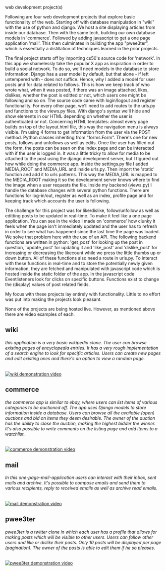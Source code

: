 web development project(s)

Following are four web development projects that explore basic functionality of the web. Starting off with database manipulation in "wiki" with the use of python and django. We host a site displaying articles from inside our database. Then with the same tech, building our own database models in 'commerce'. Followed by adding javascript to get a one page application 'mail'. This then culminates in building the app "pwee3ter", which is essentially a distillation of techniques learned in the prior projects.

The final project starts off by importing cs50's source code for 'network'. In this app we shamelessly take the popular X app as inspiration in order to build a social network. To do so, we'll need models in the database to store information. Django has a user model by default, but that alone - if left untempered with - does not suffice. Hence, why I added a model for user posts and for data related to follows. This is how we keep track of who wrote what, when it was posted, if there was an image attached, likes, dislikes, whether the post is editted or not, which users one might be following and so on. The source code came with login/logout and register functionality. For every other page, we'll need to add routes to the urls.py and functions to the views.py files. With django's syntax we'll hide and show elements in our HTML depending on whether the user is authenticated or not. Concerning HTML templates: almost every page builds on top of the layout.html file, this way the navigation menu is always visible.
I'm using 4 forms to get information from the user via the POST method. Python classes inheriting from "forms.Form". There's one for new posts, follows and unfollows as well as edits. Once the user has filled out the form, the posts can be seen on the index page and can be interacted with if the user is logged in.
It was a little tricky to allow for media to be attached to the post using the django development server, but I figured out how while doing the commerce app. Inside the settings.py file I added MEDIA_ROOT and MEDIA_URL and inside urls.py. Then import the 'static' function and add it to urls patterns. This way the MEDIA_URL is mapped to the MEDIA_ROOT making it so the development server knows where to find the image when a user requests the file.
Inside my backend (views.py) I handle the database changes with several python functions. There are functions for log-in/out, register as well as an index, profile page and for keeping track which accounts the user is following.

The challenge for this project was for like/dislike, follow/unfollow as well as editting posts to be updated in real-time. To make it feel like a one page application. You can see in the video I made on 'commerce' how clunky it feels when the page isn't immediately updated and the user has to refresh in order to see what has happened since the last time the page was loaded. We solve that problem here with the use of an API. The following backend functions are written in python: 'get_post' for looking up the post in question, 'update_post' for updating it and 'like_post' and 'dislike_post' for increasing or decreasing the likecount while we press the little thumbs up or down button. All of these functions also need a route in urls.py. To interact with these functions in real-time and to store the potentially newly given information, they are fetched and manipulated with javascript code which is hosted inside the static folder of the app. In the javascript code Eventlisteners look for clicks on specific buttons. Functions exist to change the (display) values of post related fields. 

My focus with these projects lay entirely with functionality. Little to no effort was put into making the projects look pleasant. 

None of the projects are being hosted live. However, as mentioned above there are video examples of each.

## wiki

###### this application is a very basic wikipedia clone. The user can browse existing pages of encyclopedia entries. It has a very rough implementation of a search engine to look for specific articles. Users can create new pages and edit existing ones and there's an option to view a random page.


[![wiki demonstration video](https://img.youtube.com/vi/xmjftXjjxC0/default.jpg)](https://www.youtube.com/watch?v=xmjftXjjxC0)

## commerce

###### the commerce app is similar to ebay, where users can list items of various categories to be auctioned off. The app uses Django models to store information inside a database. Users can browse all the available (open) auctions and bid on items they deem desirable. The owner of the auction has the ability to close the auction, making the highest bidder the winner. It's also possible to write comments on the listing page and add items to  a watchlist.

[![commerce demonstration video](https://img.youtube.com/vi/W1ZvzmVhEsU/default.jpg)](https://www.youtube.com/watch?v=W1ZvzmVhEsU)

## mail

###### In this one-page-mail-application users can interact with their inbox, sent mails and archive. It's possible to compose emails and send them to various recipients, reply to received emails as well as archive read emails.

[![mail demonstration video](https://img.youtube.com/vi/r09U2Rb_CRQ/default.jpg)](https://www.youtube.com/watch?v=r09U2Rb_CRQ)

## pwee3ter

###### pwee3ter is a twitter clone in which each user has a profile that allows for making posts which will be visible to other users. Users can follow other users and like or dislike their posts. Only 10 posts will be displayed per page (pagination). The owner of the posts is able to edit them if he so pleases.

[![pwee3ter demonstration video](https://img.youtube.com/vi/Ovrx9iZmqio/default.jpg)](https://www.youtube.com/watch?v=Ovrx9iZmqio)
